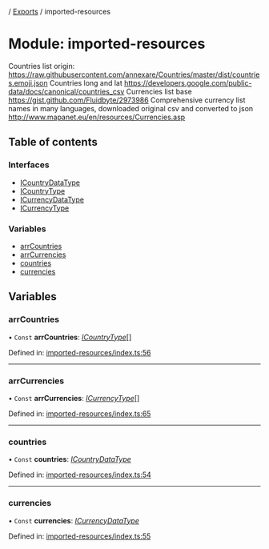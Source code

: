 [](../README.md) / [Exports](../modules.md) / imported-resources

# Module: imported-resources

Countries list origin:
https://raw.githubusercontent.com/annexare/Countries/master/dist/countries.emoji.json
Countries long and lat
https://developers.google.com/public-data/docs/canonical/countries_csv
Currencies list base
https://gist.github.com/Fluidbyte/2973986
Comprehensive currency list names in many languages, downloaded original csv and converted to json
http://www.mapanet.eu/en/resources/Currencies.asp

## Table of contents

### Interfaces

- [ICountryDataType](../interfaces/imported_resources.icountrydatatype.md)
- [ICountryType](../interfaces/imported_resources.icountrytype.md)
- [ICurrencyDataType](../interfaces/imported_resources.icurrencydatatype.md)
- [ICurrencyType](../interfaces/imported_resources.icurrencytype.md)

### Variables

- [arrCountries](imported_resources.md#arrcountries)
- [arrCurrencies](imported_resources.md#arrcurrencies)
- [countries](imported_resources.md#countries)
- [currencies](imported_resources.md#currencies)

## Variables

### arrCountries

• `Const` **arrCountries**: [*ICountryType*](../interfaces/imported_resources.icountrytype.md)[]

Defined in: [imported-resources/index.ts:56](https://github.com/onzag/itemize/blob/0e9b128c/imported-resources/index.ts#L56)

___

### arrCurrencies

• `Const` **arrCurrencies**: [*ICurrencyType*](../interfaces/imported_resources.icurrencytype.md)[]

Defined in: [imported-resources/index.ts:65](https://github.com/onzag/itemize/blob/0e9b128c/imported-resources/index.ts#L65)

___

### countries

• `Const` **countries**: [*ICountryDataType*](../interfaces/imported_resources.icountrydatatype.md)

Defined in: [imported-resources/index.ts:54](https://github.com/onzag/itemize/blob/0e9b128c/imported-resources/index.ts#L54)

___

### currencies

• `Const` **currencies**: [*ICurrencyDataType*](../interfaces/imported_resources.icurrencydatatype.md)

Defined in: [imported-resources/index.ts:55](https://github.com/onzag/itemize/blob/0e9b128c/imported-resources/index.ts#L55)
